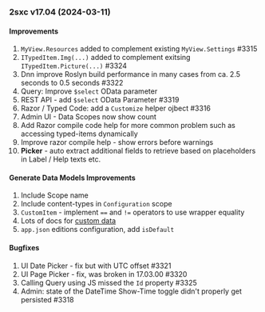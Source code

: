 
### 2sxc v17.04 (2024-03-11)

#### Improvements

1. `MyView.Resources` added to complement existing `MyView.Settings` #3315 
2. `ITypedItem.Img(...)` added to complement exitsing `ITypedItem.Picture(...)` #3324 
3. Dnn improve Roslyn build performance in many cases from ca. 2.5 seconds to 0.5 seconds #3322 
4. Query: Improve `$select` OData parameter
5. REST API - add `$select` OData Parameter #3319 
6. Razor / Typed Code: add a `Customize` helper ojbect #3316 
7. Admin UI - Data Scopes now show count
8. Add Razor compile code help for more common problem such as accessing typed-items dynamically
9. Improve razor compile help - show errors before warnings
10. **Picker** - auto extract additional fields to retrieve based on placeholders in Label / Help texts etc.

#### Generate Data Models Improvements

1. Include Scope name
2. Include content-types in `Configuration` scope
3. `CustomItem` - implement `==` and `!=` operators to use wrapper equality
4. Lots of docs for [custom data](https://docs.2sxc.org/net-code/strongly-typed-code/index.html)
5. `app.json` editions configuration, add `isDefault`


#### Bugfixes

1. UI Date Picker - fix but with UTC offset #3321 
2. UI Page Picker - fix, was broken in 17.03.00 #3320 
3. Calling Query using JS missed the `Id` property #3325 
4. Admin: state of the DateTime Show-Time toggle didn't properly get persisted #3318 
